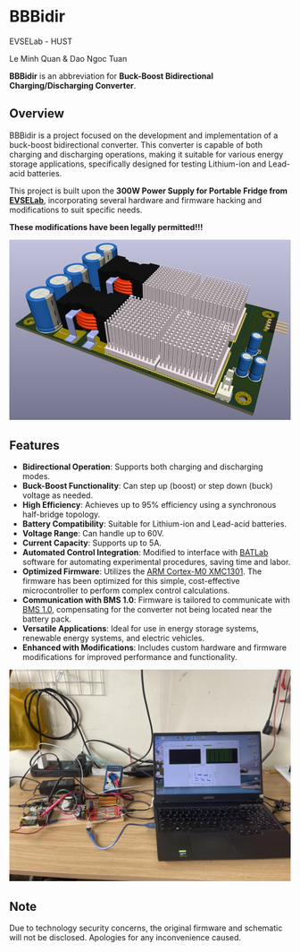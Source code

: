 # BBBidir
EVSELab - HUST


Le Minh Quan & Dao Ngoc Tuan

**BBBidir** is an abbreviation for **Buck-Boost Bidirectional Charging/Discharging Converter**.

## Overview

BBBidir is a project focused on the development and implementation of a buck-boost bidirectional converter. This converter is capable of both charging and discharging operations, making it suitable for various energy storage applications, specifically designed for testing Lithium-ion and Lead-acid batteries.

This project is built upon the **300W Power Supply for Portable Fridge from [EVSELab](https://evselab.com/)**, incorporating several hardware and firmware hacking and modifications to suit specific needs. 

**These modifications have been legally permitted!!!**

![300W Power Supply for Portable Fridge from EVSELab](images/Fridge_300W.jpg)

## Features

- **Bidirectional Operation**: Supports both charging and discharging modes.
- **Buck-Boost Functionality**: Can step up (boost) or step down (buck) voltage as needed.
- **High Efficiency**: Achieves up to 95% efficiency using a synchronous half-bridge topology.
- **Battery Compatibility**: Suitable for Lithium-ion and Lead-acid batteries.
- **Voltage Range**: Can handle up to 60V.
- **Current Capacity**: Supports up to 5A.
- **Automated Control Integration**: Modified to interface with [BATLab](https://github.com/renivimere/BATLab) software for automating experimental procedures, saving time and labor.
- **Optimized Firmware**: Utilizes the [ARM Cortex-M0 XMC1301](https://www.infineon.com/cms/en/product/microcontroller/32-bit-industrial-microcontroller-based-on-arm-cortex-m/32-bit-xmc1000-industrial-microcontroller-arm-cortex-m0/xmc1301-t016f0032-ab/). The firmware has been optimized for this simple, cost-effective microcontroller to perform complex control calculations.
- **Communication with BMS 1.0**: Firmware is tailored to communicate with [BMS 1.0](https://github.com/renivimere/BMS_1.0), compensating for the converter not being located near the battery pack.
- **Versatile Applications**: Ideal for use in energy storage systems, renewable energy systems, and electric vehicles.
- **Enhanced with Modifications**: Includes custom hardware and firmware modifications for improved performance and functionality.

![BBBidir Testing with HPPC](images/BBBidir_Test.jpg)
## Note

Due to technology security concerns, the original firmware and schematic will not be disclosed. Apologies for any inconvenience caused.
